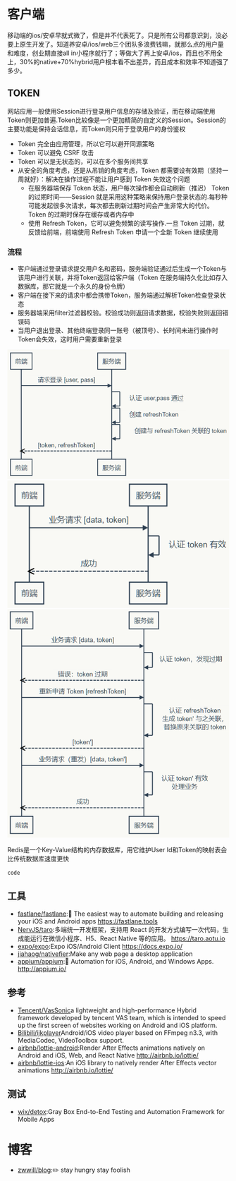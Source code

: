 # 客户端

移动端的ios/安卓早就式微了，但是并不代表死了。只是所有公司都意识到，没必要上原生开发了。知道养安卓/ios/web三个团队多浪费钱嘛，就那么点的用户量和难度，创业期直接all in小程序就行了；等做大了再上安卓/ios，而且也不用全上，30%的native+70%hybrid用户根本看不出差异，而且成本和效率不知道强了多少。

## TOKEN

网站应用一般使用Session进行登录用户信息的存储及验证，而在移动端使用Token则更加普遍.Token比较像是一个更加精简的自定义的Session。Session的主要功能是保持会话信息，而Token则只用于登录用户的身份鉴权

* Token 完全由应用管理，所以它可以避开同源策略
* Token 可以避免 CSRF 攻击
* Token 可以是无状态的，可以在多个服务间共享
* 从安全的角度考虑，还是从吊销的角度考虑，Token 都需要设有效期（坚持一周就好）：解决在操作过程不能让用户感到 Token 失效这个问题
    - 在服务器端保存 Token 状态，用户每次操作都会自动刷新（推迟） Token 的过期时间——Session 就是采用这种策略来保持用户登录状态的.每秒种可能发起很多次请求，每次都去刷新过期时间会产生非常大的代价。Token 的过期时保存在缓存或者内存中
    - 使用 Refresh Token，它可以避免频繁的读写操作.一旦 Token 过期，就反馈给前端，前端使用 Refresh Token 申请一个全新 Token 继续使用


### 流程

* 客户端通过登录请求提交用户名和密码，服务端验证通过后生成一个Token与该用户进行关联，并将Token返回给客户端（Token 在服务端持久化比如存入数据库，那它就是一个永久的身份令牌）
* 客户端在接下来的请求中都会携带Token，服务端通过解析Token检查登录状态
* 服务器端采用filter过滤器校验。校验成功则返回请求数据，校验失败则返回错误码
* 当用户退出登录、其他终端登录同一账号（被顶号）、长时间未进行操作时Token会失效，这时用户需要重新登录

![登录](../_static/token_1.png "Optional title")
![业务请求](../_static/token_2.png "Optional title")
![Token 过期，刷新 Token](../_static/token_3.png "Optional title")

Redis是一个Key-Value结构的内存数据库，用它维护User Id和Token的映射表会比传统数据库速度更快

```
code
```

## 工具

* [fastlane/fastlane](https://github.com/fastlane/fastlane):🚀 The easiest way to automate building and releasing your iOS and Android apps https://fastlane.tools
* [NervJS/taro](https://github.com/NervJS/taro):多端统一开发框架，支持用 React 的开发方式编写一次代码，生成能运行在微信小程序、H5、React Native 等的应用。 https://taro.aotu.io
* [expo/expo](https://github.com/expo/expo):Expo iOS/Android Client https://docs.expo.io/
* [jiahaog/nativefier](https://github.com/jiahaog/nativefier):Make any web page a desktop application
* [appium/appium](https://github.com/appium/appium):📱 Automation for iOS, Android, and Windows Apps. http://appium.io/

## 参考

- [Tencent/VasSonic](https://github.com/Tencent/VasSonic)a lightweight and high-performance Hybrid framework developed by tencent VAS team, which is intended to speed up the first screen of websites working on Android and iOS platform.
- [Bilibili/ijkplayer](https://github.com/Bilibili/ijkplayer)Android/iOS video player based on FFmpeg n3.3, with MediaCodec, VideoToolbox support.
- [airbnb/lottie-android](https://github.com/airbnb/lottie-android):Render After Effects animations natively on Android and iOS, Web, and React Native http://airbnb.io/lottie/
- [airbnb/lottie-ios](https://github.com/airbnb/lottie-ios):An iOS library to natively render After Effects vector animations http://airbnb.io/lottie/

## 测试

* [wix/detox](https://github.com/wix/detox):Gray Box End-to-End Testing and Automation Framework for Mobile Apps

# 博客

* [zwwill/blog](https://github.com/zwwill/blog):✏️ stay hungry stay foolish
